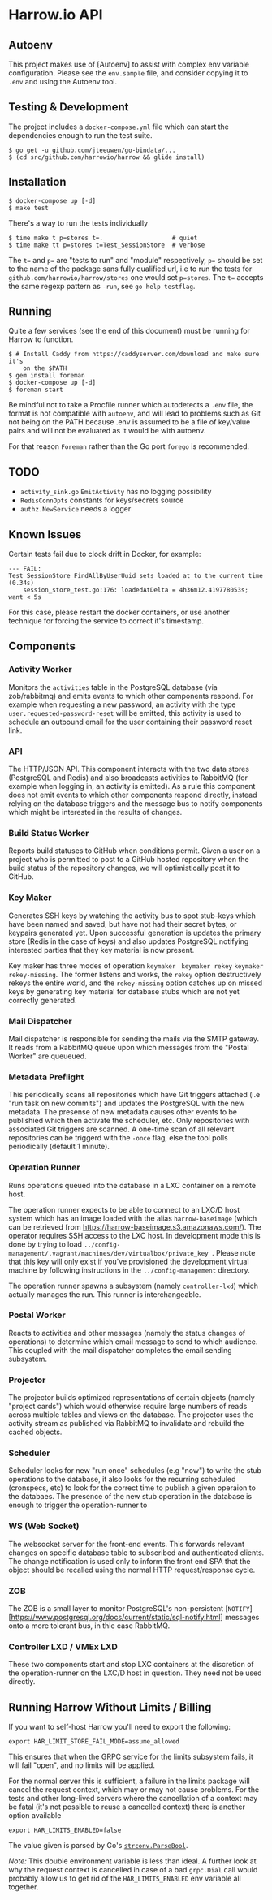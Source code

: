 # Harrow.io API

## Autoenv

This project makes use of [Autoenv] to assist with complex env variable
configuration. Please see the `env.sample` file, and consider copying it to
`.env` and using the Autoenv tool.

## Testing & Development

The project includes a `docker-compose.yml` file which can start the
dependencies enough to run the test suite.

    $ go get -u github.com/jteeuwen/go-bindata/...
    $ (cd src/github.com/harrowio/harrow && glide install)

## Installation

    $ docker-compose up [-d]
    $ make test

There's a way to run the tests individually

    $ time make t p=stores t=.                   # quiet
    $ time make tt p=stores t=Test_SessionStore  # verbose

The `t=` and `p=` are "tests to run" and "module" respectively, `p=` should be
set to the name of the package sans fully qualified url, i.e to run the tests
for `github.com/harrowio/harrow/stores` one would set `p=stores`. The `t=`
accepts the same regexp pattern as `-run`, see `go help testflag`.

## Running

Quite a few services (see the end of this document) must be running for Harrow
to function.

    $ # Install Caddy from https://caddyserver.com/download and make sure it's
        on the $PATH
    $ gem install foreman
    $ docker-compose up [-d]
    $ foreman start

Be mindful not to take a Procfile runner which autodetects a `.env` file, the
format is not compatible with `autoenv`, and will lead to problems such as Git
not being on the PATH because .env is assumed to be a file of key/value pairs
and will not be evaluated as it would be with autoenv.

For that reason `Foreman` rather than the Go port `forego` is recommended.

## TODO

- `activity_sink.go` `EmitActivity` has no logging possibility
- `RedisConnOpts` constants for keys/secrets source
- `authz.NewService` needs a logger

## Known Issues

Certain tests fail due to clock drift in Docker, for example:

    --- FAIL: Test_SessionStore_FindAllByUserUuid_sets_loaded_at_to_the_current_time (0.34s)
        session_store_test.go:176: loadedAtDelta = 4h36m12.419778053s; want < 5s

For this case, please restart the docker containers, or use another technique
for forcing the service to correct it's timestamp.

## Components

### Activity Worker

Monitors the `activities` table in the PostgreSQL database (via
zob/rabbitmq) and emits events to which other components respond. For
example when requesting a new password, an activity with the type
`user.requested-password-reset` will be emitted, this activity is used
to schedule an outbound email for the user containing their password
reset link.

### API

The HTTP/JSON API. This component interacts with the two data stores
(PostgreSQL and Redis) and also broadcasts activities to RabbitMQ (for example
when logging in, an activity is emitted). As a rule this component does not
emit events to which other components respond directly, instead relying on the
database triggers and the message bus to notify components which might be
interested in the results of changes.

### Build Status Worker

Reports build statuses to GitHub when conditions permit. Given a user on a
project who is permitted to post to a GitHub hosted repository when the build
status of the repository changes, we will optimistically post it to GitHub.

### Key Maker

Generates SSH keys by watching the activity bus to spot stub-keys which have
been named and saved, but have not had their secret bytes, or keypairs
generated yet. Upon successful generation is updates the primary store (Redis
in the case of keys) and also updates PostgreSQL notifying interested parties
that they key material is now present.

Key maker has three modes of operation `keymaker` ` keymaker rekey` `keymaker
rekey-missing`. The former listens and works, the `rekey` option destructively
rekeys the entire world, and the `rekey-missing` option catches up on missed
keys by generating key material for database stubs which are not yet correctly
generated.

### Mail Dispatcher

Mail dispatcher is responsible for sending the mails via the SMTP gateway. It
reads from a RabbitMQ queue upon which messages from the "Postal Worker" are
queueued.

### Metadata Preflight

This periodically scans all repositories which have Git triggers attached (i.e
"run task on new commits") and updates the PostgreSQL with the new metadata.
The presense of new metadata causes other events to be publishied which then
activate the scheduler, etc. Only repositories with associated Git triggers are
scanned. A one-time scan of all relevant repositories can be triggerd with the
`-once` flag, else the tool polls periodically (default 1 minute).

### Operation Runner

Runs operations queued into the database in a LXC container on a remote host.

The operation runner expects to be able to connect to an LXC/D host system
which has an image loaded with the alias `harrow-baseimage` (which  can be
retrieved from https://harrow-baseimage.s3.amazonaws.com/). The operator
requires SSH access to the LXC host. In development mode this is done by trying
to load `../config-management/.vagrant/machines/dev/virtualbox/private_key `.
Please note that this key will only exist if you've provisioned the development
virtual machine by following instructions in the `../config-management`
directory.

The operation runner spawns a subsystem (namely `controller-lxd`) which
actually manages the run. This runner is interchangeable.

### Postal Worker

Reacts to activities and other messages (namely the status changes of
operations) to determine which email message to send to which audience. This
coupled with the mail dispatcher completes the email sending subsystem.

### Projector

The projector builds optimized representations of certain objects (namely
"project cards") which would otherwise require large numbers of reads across
multiple tables and views on the database. The projector uses the activity
stream as published via RabbitMQ to invalidate and rebuild the cached objects.

### Scheduler

Scheduler looks for new "run once" schedules (e.g "now") to write the stub
operations to the database, it also looks for the recurring scheduled
(cronspecs, etc) to look for the correct time to publish a given operaion to
the databaes. The presence of the new stub operation in the database is enough
to trigger the operation-runner to

### WS (Web Socket)

The websocket server for the front-end events. This forwards relevant changes
on specific database table to subscribed and authenticated clients. The change
notification is used only to inform the front end SPA that the object should be
recalled using the normal HTTP request/response cycle.

### ZOB

The ZOB is a small layer to monitor PostgreSQL's non-persistent
[`NOTIFY`][https://www.postgresql.org/docs/current/static/sql-notify.html]
messages onto a more tolerant bus, in thie case RabbitMQ.

### Controller LXD / VMEx LXD

These two components start and stop LXC containers at the discretion of the
operation-runner on the LXC/D host in question. They need not be used directly.

## Running Harrow Without Limits / Billing

If you want to self-host Harrow you'll need to export the following:

    export HAR_LIMIT_STORE_FAIL_MODE=assume_allowed

This ensures that when the GRPC service for the limits subsystem fails, it will
fail "open", and no limits will be applied.

For the normal server this is sufficient, a failure in the limits package will
cancel the request context, which may or may not cause problems. For the tests
and other long-lived servers where the cancellation of a context may be fatal
(it's not possible to reuse a cancelled context) there is another option
available

    export HAR_LIMITS_ENABLED=false

The value given is parsed by Go's
[`strconv.ParseBool`](https://golang.org/pkg/strconv/#ParseBool).

*Note:* This double environment variable is less than ideal. A further look at
why the request context is cancelled in case of a bad `grpc.Dial` call would
probably allow us to get rid of the `HAR_LIMITS_ENABLED` env variable all
together.
